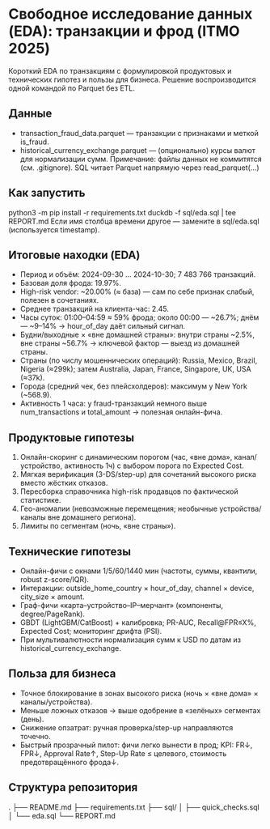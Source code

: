 # Свободное исследование данных (EDA): транзакции и фрод (ITMO 2025)

Короткий EDA по транзакциям с формулировкой продуктовых и технических гипотез и пользы для бизнеса. Решение воспроизводится одной командой по Parquet без ETL.

## Данные
- transaction_fraud_data.parquet — транзакции с признаками и меткой is_fraud.
- historical_currency_exchange.parquet — (опционально) курсы валют для нормализации сумм.
Примечание: файлы данных не коммитятся (см. .gitignore). SQL читает Parquet напрямую через read_parquet(...)

## Как запустить
python3 -m pip install -r requirements.txt
duckdb -f sql/eda.sql | tee REPORT.md
Если имя столбца времени другое — замените в sql/eda.sql (используется timestamp).

## Итоговые находки (EDA)
- Период и объём: 2024-09-30 … 2024-10-30; 7 483 766 транзакций.
- Базовая доля фрода: 19.97%.
- High-risk vendor: ~20.00% (≈ база) — сам по себе признак слабый, полезен в сочетаниях.
- Среднее транзакций на клиента-час: 2.45.
- Часы суток: 01:00–04:59 ≈ 59% фрода; около 00:00 — ~26.7%; днём — ~9–14% → hour_of_day даёт сильный сигнал.
- Будни/выходные × «вне домашней страны»: внутри страны ~2.5%, вне страны ~56.7% → ключевой фактор — выезд из домашней страны.
- Страны (по числу мошеннических операций): Russia, Mexico, Brazil, Nigeria (≈299k); затем Australia, Japan, France, Singapore, UK, USA (≈37k).
- Города (средний чек, без плейсхолдеров): максимум у New York (~568.9).
- Активность 1 часа: у fraud-транзакций немного выше num_transactions и total_amount → полезная онлайн-фича.

## Продуктовые гипотезы
1) Онлайн-скоринг с динамическим порогом (час, «вне дома», канал/устройство, активность 1ч) с выбором порога по Expected Cost.
2) Мягкая верификация (3-DS/step-up) для сочетаний высокого риска вместо жёстких отказов.
3) Пересборка справочника high-risk продавцов по фактической статистике.
4) Гео-аномалии (невозможные перемещения; необычные устройства/каналы вне домашнего региона).
5) Лимиты по сегментам (ночь, «вне страны»).

## Технические гипотезы
- Онлайн-фичи с окнами 1/5/60/1440 мин (частоты, суммы, квантили, robust z-score/IQR).
- Интеракции: outside_home_country × hour_of_day, channel × device, city_size × amount.
- Граф-фичи «карта–устройство–IP–мерчант» (компоненты, degree/PageRank).
- GBDT (LightGBM/CatBoost) + калибровка; PR-AUC, Recall@FPR≤X%, Expected Cost; мониторинг дрифта (PSI).
- При мультивалютности нормализация сумм к USD по датам из historical_currency_exchange.

## Польза для бизнеса
- Точное блокирование в зонах высокого риска (ночь × «вне дома» × каналы/устройства).
- Меньше ложных отказов → выше одобрение в «зелёных» сегментах (день).
- Снижение опзатрат: ручная проверка/step-up направляются точечно.
- Быстрый прозрачный пилот: фичи легко вынести в прод; KPI: FR↓, FPR↓, Approval Rate↑, Step-Up Rate ≤ целевого, стоимость предотвращённого фрода↓.

## Структура репозитория
.
├── README.md
├── requirements.txt
├── sql/
│   ├── quick_checks.sql
│   └── eda.sql
└── REPORT.md
